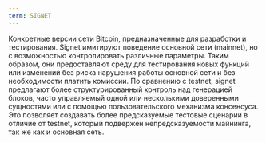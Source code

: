 ```yaml
---
term: SIGNET
---
```


Конкретные версии сети Bitcoin, предназначенные для разработки и тестирования. Signet имитируют поведение основной сети (mainnet), но с возможностью контролировать различные параметры. Таким образом, они предоставляют среду для тестирования новых функций или изменений без риска нарушения работы основной сети и без необходимости платить комиссии. По сравнению с testnet, signet предлагают более структурированный контроль над генерацией блоков, часто управляемый одной или несколькими доверенными сущностями или с помощью пользовательского механизма консенсуса. Это позволяет создавать более предсказуемые тестовые сценарии в отличие от testnet, который подвержен непредсказуемости майнинга, так же как и основная сеть.